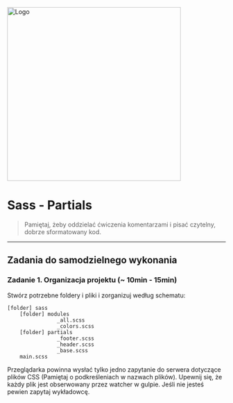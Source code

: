 <img alt="Logo" src="http://coderslab.pl/svg/logo-coderslab.svg" width="400">

# Sass - Partials

> Pamiętaj, żeby oddzielać ćwiczenia komentarzami i pisać czytelny, dobrze sformatowany kod.

-------------------------------------------------------------------------------
## Zadania do samodzielnego wykonania


### Zadanie 1. Organizacja projektu  (~ 10min - 15min)
Stwórz potrzebne foldery i pliki i zorganizuj  według schematu:

```
[folder] sass
    [folder] modules
                _all.scss
                _colors.scss
    [folder] partials
                _footer.scss
                _header.scss
                _base.scss
    main.scss
```
Przeglądarka powinna wysłać tylko jedno zapytanie do serwera dotyczące plików CSS (Pamiętaj o podkreśleniach w nazwach plików).
Upewnij się, że każdy plik jest obserwowany przez watcher w gulpie. Jeśli nie jesteś pewien zapytaj wykładowcę.
